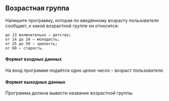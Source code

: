 ## Возрастная группа

Напишите программу, которая по введённому возрасту пользователя сообщает, к какой возрастной группе он относится:

    до 13 включительно – детство;
    от 14 до 24 – молодость;
    от 25 до 59 – зрелость;
    от 60 – старость.

#### Формат входных данных
На вход программе подаётся одно целое число – возраст пользователя.

#### Формат выходных данных
Программа должна вывести название возрастной группы.